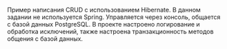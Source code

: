 Пример написания CRUD с использованием Hibernate. В данном задании не используется Spring. 
Управляется через консоль, общается с базой данных PostgreSQL. 
В проекте настроено логирование и обработка исключений, также настроена транзакционность методов общения с базой данных.
